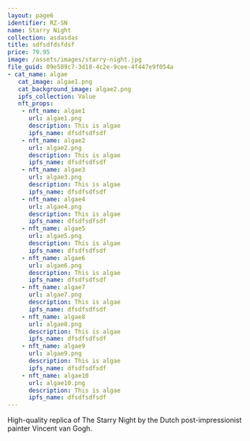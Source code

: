 ```yaml
---
layout: page6
identifier: RZ-SN
name: Starry Night
collection: asdasdas
title: sdfsdfdsfdsf
price: 79.95
image: /assets/images/starry-night.jpg
file_guid: 09e589c7-3d18-4c2e-9cee-4f447e9f054a
- cat_name: algae
   cat_image: algae1.png
   cat_background_image: algae2.png
   ipfs_collection: Value
   nft_props:
    - nft_name: algae1
      url: algae1.png
      description: This is algae
      ipfs_name: dfsdfsdfsdf
    - nft_name: algae2
      url: algae2.png
      description: This is algae
      ipfs_name: dfsdfsdfsdf
    - nft_name: algae3
      url: algae3.png
      description: This is algae
      ipfs_name: dfsdfsdfsdf
    - nft_name: algae4
      url: algae4.png
      description: This is algae
      ipfs_name: dfsdfsdfsdf
    - nft_name: algae5
      url: algae5.png
      description: This is algae
      ipfs_name: dfsdfsdfsdf
    - nft_name: algae6
      url: algae6.png
      description: This is algae
      ipfs_name: dfsdfsdfsdf
    - nft_name: algae7
      url: algae7.png
      description: This is algae
      ipfs_name: dfsdfsdfsdf
    - nft_name: algae8
      url: algae8.png
      description: This is algae
      ipfs_name: dfsdfsdfsdf
    - nft_name: algae9
      url: algae9.png
      description: This is algae
      ipfs_name: dfsdfsdfsdf
    - nft_name: algae10
      url: algae10.png
      description: This is algae
      ipfs_name: dfsdfsdfsdf
---
```

High-quality replica of The Starry Night by the Dutch post-impressionist painter Vincent van Gogh.